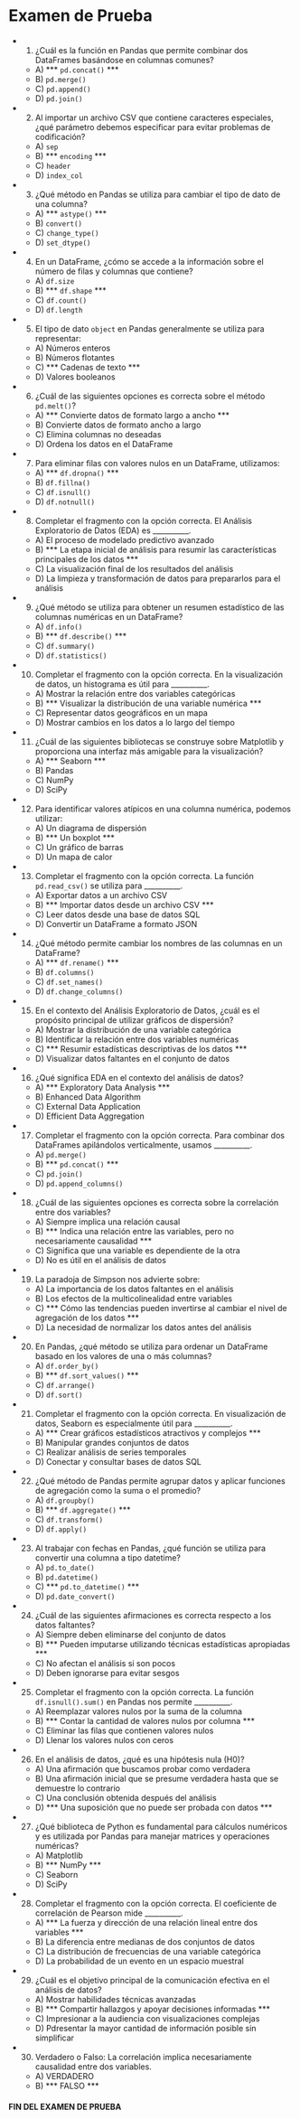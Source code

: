 # Examen de Prueba

- 1. ¿Cuál es la función en Pandas que permite combinar dos DataFrames basándose en columnas comunes?
  - A) *** `pd.concat()` ***
  - B) `pd.merge()`
  - C) `pd.append()`
  - D) `pd.join()`

- 2. Al importar un archivo CSV que contiene caracteres especiales, ¿qué parámetro debemos especificar para evitar problemas de codificación?
  - A) `sep`
  - B) *** `encoding` ***
  - C) `header`
  - D) `index_col`

- 3. ¿Qué método en Pandas se utiliza para cambiar el tipo de dato de una columna?
  - A) *** `astype()` ***
  - B) `convert()`
  - C) `change_type()`
  - D) `set_dtype()`

- 4. En un DataFrame, ¿cómo se accede a la información sobre el número de filas y columnas que contiene?
  - A) `df.size`
  - B) *** `df.shape` ***
  - C) `df.count()`
  - D) `df.length`

- 5. El tipo de dato `object` en Pandas generalmente se utiliza para representar:
  - A) Números enteros
  - B) Números flotantes
  - C) *** Cadenas de texto ***
  - D) Valores booleanos

- 6. ¿Cuál de las siguientes opciones es correcta sobre el método `pd.melt()`?
  - A) *** Convierte datos de formato largo a ancho ***
  - B) Convierte datos de formato ancho a largo
  - C) Elimina columnas no deseadas
  - D) Ordena los datos en el DataFrame

- 7. Para eliminar filas con valores nulos en un DataFrame, utilizamos:
  - A) *** `df.dropna()` ***
  - B) `df.fillna()`
  - C) `df.isnull()`
  - D) `df.notnull()`

- 8. Completar el fragmento con la opción correcta. El Análisis Exploratorio de Datos (EDA) es __________.
  - A) El proceso de modelado predictivo avanzado
  - B) *** La etapa inicial de análisis para resumir las características principales de los datos ***
  - C) La visualización final de los resultados del análisis
  - D) La limpieza y transformación de datos para prepararlos para el análisis

- 9. ¿Qué método se utiliza para obtener un resumen estadístico de las columnas numéricas en un DataFrame?
  - A) `df.info()`
  - B) *** `df.describe()` ***
  - C) `df.summary()`
  - D) `df.statistics()`

- 10. Completar el fragmento con la opción correcta. En la visualización de datos, un histograma es útil para __________.
    - A) Mostrar la relación entre dos variables categóricas
    - B) *** Visualizar la distribución de una variable numérica ***
    - C) Representar datos geográficos en un mapa
    - D) Mostrar cambios en los datos a lo largo del tiempo

- 11. ¿Cuál de las siguientes bibliotecas se construye sobre Matplotlib y proporciona una interfaz más amigable para la visualización?
    - A) *** Seaborn ***
    - B) Pandas
    - C) NumPy
    - D) SciPy

- 12. Para identificar valores atípicos en una columna numérica, podemos utilizar:
    - A) Un diagrama de dispersión
    - B) *** Un boxplot ***
    - C) Un gráfico de barras
    - D) Un mapa de calor

- 13. Completar el fragmento con la opción correcta. La función `pd.read_csv()` se utiliza para __________.
    - A) Exportar datos a un archivo CSV
    - B) *** Importar datos desde un archivo CSV ***
    - C) Leer datos desde una base de datos SQL
    - D) Convertir un DataFrame a formato JSON

- 14. ¿Qué método permite cambiar los nombres de las columnas en un DataFrame?
    - A) *** `df.rename()` ***
    - B) `df.columns()`
    - C) `df.set_names()`
    - D) `df.change_columns()`

- 15. En el contexto del Análisis Exploratorio de Datos, ¿cuál es el propósito principal de utilizar gráficos de dispersión?
    - A) Mostrar la distribución de una variable categórica
    - B) Identificar la relación entre dos variables numéricas
    - C) *** Resumir estadísticas descriptivas de los datos ***
    - D) Visualizar datos faltantes en el conjunto de datos

- 16. ¿Qué significa EDA en el contexto del análisis de datos?
    - A) *** Exploratory Data Analysis ***
    - B) Enhanced Data Algorithm
    - C) External Data Application
    - D) Efficient Data Aggregation

- 17. Completar el fragmento con la opción correcta. Para combinar dos DataFrames apilándolos verticalmente, usamos __________.
    - A) `pd.merge()`
    - B) *** `pd.concat()` ***
    - C) `pd.join()`
    - D) `pd.append_columns()`

- 18. ¿Cuál de las siguientes opciones es correcta sobre la correlación entre dos variables?
    - A) Siempre implica una relación causal
    - B) *** Indica una relación entre las variables, pero no necesariamente causalidad ***
    - C) Significa que una variable es dependiente de la otra
    - D) No es útil en el análisis de datos

- 19. La paradoja de Simpson nos advierte sobre:
    - A) La importancia de los datos faltantes en el análisis
    - B) Los efectos de la multicolinealidad entre variables
    - C) *** Cómo las tendencias pueden invertirse al cambiar el nivel de agregación de los datos ***
    - D) La necesidad de normalizar los datos antes del análisis

- 20. En Pandas, ¿qué método se utiliza para ordenar un DataFrame basado en los valores de una o más columnas?
    - A) `df.order_by()`
    - B) *** `df.sort_values()` ***
    - C) `df.arrange()`
    - D) `df.sort()`

- 21. Completar el fragmento con la opción correcta. En visualización de datos, Seaborn es especialmente útil para __________.
    - A) *** Crear gráficos estadísticos atractivos y complejos ***
    - B) Manipular grandes conjuntos de datos
    - C) Realizar análisis de series temporales
    - D) Conectar y consultar bases de datos SQL

- 22. ¿Qué método de Pandas permite agrupar datos y aplicar funciones de agregación como la suma o el promedio?
    - A) `df.groupby()`
    - B) *** `df.aggregate()` ***
    - C) `df.transform()`
    - D) `df.apply()`

- 23. Al trabajar con fechas en Pandas, ¿qué función se utiliza para convertir una columna a tipo datetime?
    - A) `pd.to_date()`
    - B) `pd.datetime()`
    - C) *** `pd.to_datetime()` ***
    - D) `pd.date_convert()`

- 24. ¿Cuál de las siguientes afirmaciones es correcta respecto a los datos faltantes?
    - A) Siempre deben eliminarse del conjunto de datos
    - B) *** Pueden imputarse utilizando técnicas estadísticas apropiadas ***
    - C) No afectan el análisis si son pocos
    - D) Deben ignorarse para evitar sesgos

- 25. Completar el fragmento con la opción correcta. La función `df.isnull().sum()` en Pandas nos permite __________.
    - A) Reemplazar valores nulos por la suma de la columna
    - B) *** Contar la cantidad de valores nulos por columna ***
    - C) Eliminar las filas que contienen valores nulos
    - D) Llenar los valores nulos con ceros

- 26. En el análisis de datos, ¿qué es una hipótesis nula (H0)?
    - A) Una afirmación que buscamos probar como verdadera
    - B) Una afirmación inicial que se presume verdadera hasta que se demuestre lo contrario
    - C) Una conclusión obtenida después del análisis
    - D) *** Una suposición que no puede ser probada con datos ***

- 27. ¿Qué biblioteca de Python es fundamental para cálculos numéricos y es utilizada por Pandas para manejar matrices y operaciones numéricas?
    - A) Matplotlib
    - B) *** NumPy ***
    - C) Seaborn
    - D) SciPy

- 28. Completar el fragmento con la opción correcta. El coeficiente de correlación de Pearson mide __________.
    - A) *** La fuerza y dirección de una relación lineal entre dos variables ***
    - B) La diferencia entre medianas de dos conjuntos de datos
    - C) La distribución de frecuencias de una variable categórica
    - D) La probabilidad de un evento en un espacio muestral

- 29. ¿Cuál es el objetivo principal de la comunicación efectiva en el análisis de datos?
    - A) Mostrar habilidades técnicas avanzadas
    - B) *** Compartir hallazgos y apoyar decisiones informadas ***
    - C) Impresionar a la audiencia con visualizaciones complejas
    - D) Pdresentar la mayor cantidad de información posible sin simplificar

- 30. Verdadero o Falso: La correlación implica necesariamente causalidad entre dos variables.
    - A) VERDADERO
    - B) *** FALSO ***

#### FIN DEL EXAMEN DE PRUEBA
